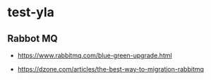 # test-yla

## Rabbot MQ

- https://www.rabbitmq.com/blue-green-upgrade.html

- https://dzone.com/articles/the-best-way-to-migration-rabbitmq

